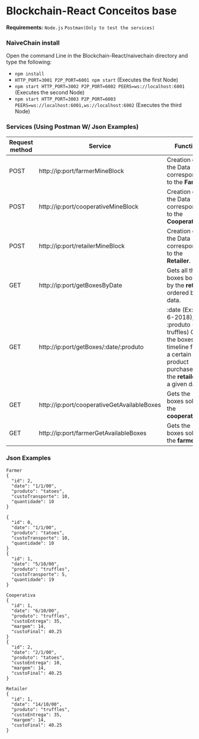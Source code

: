# Blockchain-React Conceitos base

**Requirements:** 
`Node.js`
`Postman(Only to test the services)`

### NaiveChain install

Open the command Line in the Blockchain-React/naivechain directory and type the following:

* `npm install` 
* `HTTP_PORT=3001 P2P_PORT=6001 npm start` (Executes the first Node)
* `npm start HTTP_PORT=3002 P2P_PORT=6002 PEERS=ws://localhost:6001 ` (Executes the second Node)
* `npm start HTTP_PORT=3003 P2P_PORT=6003 PEERS=ws://localhost:6001,ws://localhost:6002` (Executes the third Node)

### Services (Using Postman W/ Json Examples)
Request method | Service      | Function
-------------- | ------------ | -------------
POST | http://ip:port/farmerMineBlock | Creation of the Data corresponding to the **Farmer**.
POST | http://ip:port/cooperativeMineBlock | Creation of the Data corresponding to the **Cooperative**.
POST | http://ip:port/retailerMineBlock | Creation of the Data corresponding to the **Retailer**.
 GET | http://ip:port/getBoxesByDate | Gets all the boxes bought by the **retailer** ordered by data.
 GET | http://ip:port/getBoxes/:date/:produto |  :date (Ex: 14-6-2018), :produto (Ex: truffles) Gets the boxes timeline from a certain product purchased by the **retailer** in a given date.
 GET | http://ip:port/cooperativeGetAvailableBoxes | Gets the boxes sold by the **cooperative**
 GET | http://ip:port/farmerGetAvailableBoxes | Gets the boxes sold by the **farmer**

### Json Examples

```
Farmer
{
  "id": 2,
  "date": "1/1/00",
  "produto": "tatoes",
  "custoTransporte": 10,
  "quantidade": 10
}
 
{
  "id": 0,
  "date": "1/1/00",
  "produto": "tatoes",
  "custoTransporte": 10,
  "quantidade": 10
}
{
  "id": 1,
  "date": "5/10/00",
  "produto": "truffles",
  "custoTransporte": 5,
  "quantidade": 19
}
```
```
Cooperativa
{
  "id": 1,
  "date": "6/10/00",
  "produto": "truffles",
  "custoEntrega": 35,
  "margem": 14,
  "custoFinal": 40.25
}
{
  "id": 2,
  "date": "2/1/00",
  "produto": "tatoes",
  "custoEntrega": 10,
  "margem": 14,
  "custoFinal": 40.25
}
```
```
Retailer
{
  "id": 1,
  "date": "14/10/00",
  "produto": "truffles",
  "custoEntrega": 35,
  "margem": 14,
  "custoFinal": 40.25
}
```
